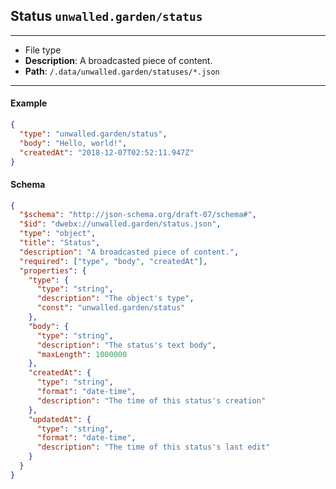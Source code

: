 ## Status `unwalled.garden/status`

---

 - File type
 - **Description**: A broadcasted piece of content.
 - **Path**: `/.data/unwalled.garden/statuses/*.json`

---

#### Example

```json
{
  "type": "unwalled.garden/status",
  "body": "Hello, world!",
  "createdAt": "2018-12-07T02:52:11.947Z"
}
```

#### Schema

```json
{
  "$schema": "http://json-schema.org/draft-07/schema#",
  "$id": "dwebx://unwalled.garden/status.json",
  "type": "object",
  "title": "Status",
  "description": "A broadcasted piece of content.",
  "required": ["type", "body", "createdAt"],
  "properties": {
    "type": {
      "type": "string",
      "description": "The object's type",
      "const": "unwalled.garden/status"
    },
    "body": {
      "type": "string",
      "description": "The status's text body",
      "maxLength": 1000000
    },
    "createdAt": {
      "type": "string",
      "format": "date-time",
      "description": "The time of this status's creation"
    },
    "updatedAt": {
      "type": "string",
      "format": "date-time",
      "description": "The time of this status's last edit"
    }
  }
}
```
